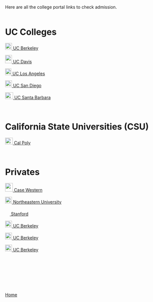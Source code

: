 Here are all the college portal links to check admission.
<br>
<br>

# UC Colleges
<p><img src="http://www.healthygutbugs.com/wp-content/uploads/2014/02/ucb-logo.jpg" width="22" height="22"><a href="https://apply.berkeley.edu/apply/status"> UC Berkeley</a></p>
<p><img src="https://www.ucdavis.edu/sites/default/files/images/article/uc-davis-logo.png" width="22" height="27"><a href="https://myadmissions.ucdavis.edu/applicants/current/status/"> UC Davis</a></p>
<p><img src="https://pbs.twimg.com/profile_images/1303763259/ucla-bruins-logo.jpeg" width="20" height="22"><a href="https://www.admission.ucla.edu/myApplication/Status.aspx"> UC Los Angeles</a></p>
<p><img src="https://www.prepsportswear.com/media/images/college_logos/300x300/2698344_mktg_logo.png" width="22" height="22"><a href="https://beatriton.ucsd.edu/apply/status"> UC San Diego</a></p>
<p><img src="https://upload.wikimedia.org/wikipedia/en/thumb/a/a8/UC_Santa_Barbara_Gauchos_logo.svg/1200px-UC_Santa_Barbara_Gauchos_logo.svg.png" width="26" height="22"><a href="https://admissions.sa.ucsb.edu/applicantportal/Home/Index?start=Messages"> UC Santa Barbara</a></p>
<br>

# California State Universities (CSU)
<p><img src="http://23nnau47e6z310alyx3gglhx.wpengine.netdna-cdn.com/wp-content/uploads/2013/02/cal-poly-e1409714547116.png" width="25" height="22"><a href="https://cmsweb.pscs.calpoly.edu/psp/CSLOPRD/EMPLOYEE/SA/c/SA_LEARNER_SERVICES.SSS_STUDENT_CENTER.GBL?"> Cal Poly</a></p>
<br>

# Privates
<p><img src="https://www.saintmarys.edu/files/2018/05/case-western-reserve-spartans.png" width="25" height="28"><a href="https://go.case.edu/apply/status"> Case Western</a></p>
<p><img src="https://upload.wikimedia.org/wikipedia/en/thumb/b/bd/Northeastern_University_seal.svg/469px-Northeastern_University_seal.svg.png" width="22" height="22"><a href="https://ugadmissions.northeastern.edu/applicantapp/PreDecision.asp"> Northeastern University</a></p>
<p><img src="https://i.pinimg.com/736x/b6/b2/98/b6b2989e5c5d649dba3a008653596e43--s-logo-stanford-university.jpg" width="15" height="22"><a href="https://apply.stanford.edu/apply/status"> Stanford</a></p>
<p><img src="http://www.healthygutbugs.com/wp-content/uploads/2014/02/ucb-logo.jpg" width="22" height="22"><a href="https://apply.berkeley.edu/apply/status"> UC Berkeley</a></p>
<p><img src="http://www.healthygutbugs.com/wp-content/uploads/2014/02/ucb-logo.jpg" width="22" height="22"><a href="https://apply.berkeley.edu/apply/status"> UC Berkeley</a></p>
<p><img src="http://www.healthygutbugs.com/wp-content/uploads/2014/02/ucb-logo.jpg" width="22" height="22"><a href="https://apply.berkeley.edu/apply/status"> UC Berkeley</a></p>

<br>
<br>
<br>
<br>
<br>
<br>
<p><a href="https://dantevasudevan.github.io/">Home</a></p>
